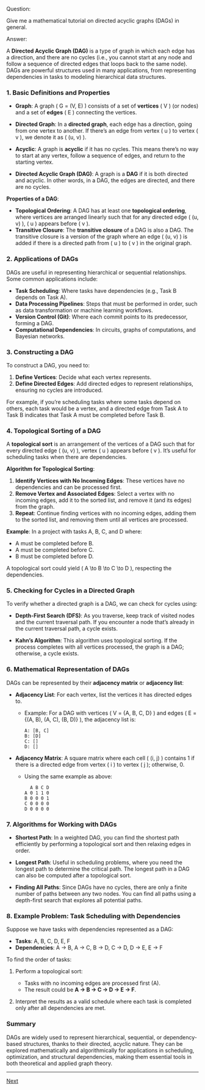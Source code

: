 Question:

Give me a mathematical tutorial on directed acyclic graphs (DAGs)  in general.

Answer:

A **Directed Acyclic Graph (DAG)** is a type of graph in which each edge has a direction, and there are no cycles (i.e., you cannot start at any node and follow a sequence of directed edges that loops back to the same node). DAGs are powerful structures used in many applications, from representing dependencies in tasks to modeling hierarchical data structures.

### 1. **Basic Definitions and Properties**

- **Graph**: A graph \( G = (V, E) \) consists of a set of **vertices** \( V \) (or nodes) and a set of **edges** \( E \) connecting the vertices.
  
- **Directed Graph**: In a **directed graph**, each edge has a direction, going from one vertex to another. If there’s an edge from vertex \( u \) to vertex \( v \), we denote it as \( (u, v) \).
  
- **Acyclic**: A graph is **acyclic** if it has no cycles. This means there’s no way to start at any vertex, follow a sequence of edges, and return to the starting vertex.

- **Directed Acyclic Graph (DAG)**: A graph is a **DAG** if it is both directed and acyclic. In other words, in a DAG, the edges are directed, and there are no cycles.

**Properties of a DAG**:
  - **Topological Ordering**: A DAG has at least one **topological ordering**, where vertices are arranged linearly such that for any directed edge \( (u, v) \), \( u \) appears before \( v \).
  - **Transitive Closure**: The **transitive closure** of a DAG is also a DAG. The transitive closure is a version of the graph where an edge \( (u, v) \) is added if there is a directed path from \( u \) to \( v \) in the original graph.

### 2. **Applications of DAGs**

DAGs are useful in representing hierarchical or sequential relationships. Some common applications include:

- **Task Scheduling**: Where tasks have dependencies (e.g., Task B depends on Task A).
- **Data Processing Pipelines**: Steps that must be performed in order, such as data transformation or machine learning workflows.
- **Version Control (Git)**: Where each commit points to its predecessor, forming a DAG.
- **Computational Dependencies**: In circuits, graphs of computations, and Bayesian networks.

### 3. **Constructing a DAG**

To construct a DAG, you need to:
1. **Define Vertices**: Decide what each vertex represents.
2. **Define Directed Edges**: Add directed edges to represent relationships, ensuring no cycles are introduced.

For example, if you’re scheduling tasks where some tasks depend on others, each task would be a vertex, and a directed edge from Task A to Task B indicates that Task A must be completed before Task B.

### 4. **Topological Sorting of a DAG**

A **topological sort** is an arrangement of the vertices of a DAG such that for every directed edge \( (u, v) \), vertex \( u \) appears before \( v \). It’s useful for scheduling tasks when there are dependencies.

**Algorithm for Topological Sorting**:
1. **Identify Vertices with No Incoming Edges**: These vertices have no dependencies and can be processed first.
2. **Remove Vertex and Associated Edges**: Select a vertex with no incoming edges, add it to the sorted list, and remove it (and its edges) from the graph.
3. **Repeat**: Continue finding vertices with no incoming edges, adding them to the sorted list, and removing them until all vertices are processed.

**Example**: In a project with tasks A, B, C, and D where:
   - A must be completed before B.
   - A must be completed before C.
   - B must be completed before D.
   
   A topological sort could yield \( A \to B \to C \to D \), respecting the dependencies.

### 5. **Checking for Cycles in a Directed Graph**

To verify whether a directed graph is a DAG, we can check for cycles using:

- **Depth-First Search (DFS)**: As you traverse, keep track of visited nodes and the current traversal path. If you encounter a node that’s already in the current traversal path, a cycle exists.
  
- **Kahn’s Algorithm**: This algorithm uses topological sorting. If the process completes with all vertices processed, the graph is a DAG; otherwise, a cycle exists.

### 6. **Mathematical Representation of DAGs**

DAGs can be represented by their **adjacency matrix** or **adjacency list**:

- **Adjacency List**: For each vertex, list the vertices it has directed edges to.
  - Example: For a DAG with vertices \( V = \{A, B, C, D\} \) and edges \( E = \{(A, B), (A, C), (B, D)\} \), the adjacency list is:
    ```
    A: [B, C]
    B: [D]
    C: []
    D: []
    ```

- **Adjacency Matrix**: A square matrix where each cell \( (i, j) \) contains 1 if there is a directed edge from vertex \( i \) to vertex \( j \); otherwise, 0.
  - Using the same example as above:
    ```
      A B C D
    A 0 1 1 0
    B 0 0 0 1
    C 0 0 0 0
    D 0 0 0 0
    ```

### 7. **Algorithms for Working with DAGs**

- **Shortest Path**: In a weighted DAG, you can find the shortest path efficiently by performing a topological sort and then relaxing edges in order.
  
- **Longest Path**: Useful in scheduling problems, where you need the longest path to determine the critical path. The longest path in a DAG can also be computed after a topological sort.

- **Finding All Paths**: Since DAGs have no cycles, there are only a finite number of paths between any two nodes. You can find all paths using a depth-first search that explores all potential paths.

### 8. **Example Problem: Task Scheduling with Dependencies**

Suppose we have tasks with dependencies represented as a DAG:
   - **Tasks**: A, B, C, D, E, F
   - **Dependencies**: A → B, A → C, B → D, C → D, D → E, E → F

   To find the order of tasks:
   1. Perform a topological sort:
      - Tasks with no incoming edges are processed first (A).
      - The result could be **A → B → C → D → E → F**.
   
   2. Interpret the results as a valid schedule where each task is completed only after all dependencies are met.

### Summary

DAGs are widely used to represent hierarchical, sequential, or dependency-based structures, thanks to their directed, acyclic nature. They can be explored mathematically and algorithmically for applications in scheduling, optimization, and structural dependencies, making them essential tools in both theoretical and applied graph theory.

---

[Next](https://t2m.io/BVB40NC)
